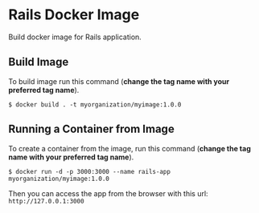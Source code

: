 # Rails Docker Image

Build docker image for Rails application.

## Build Image
To build image run this command (__change the tag name with your preferred tag name__).

`$ docker build . -t myorganization/myimage:1.0.0`

## Running a Container from Image

To create a container from the image, run this command (__change the tag name with your preferred tag name__).

`$ docker run -d -p 3000:3000 --name rails-app myorganization/myimage:1.0.0`

Then you can access the app from the browser with this url: `http://127.0.0.1:3000`